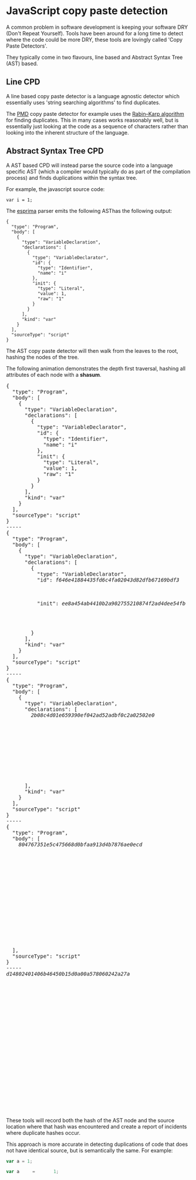 # JavaScript copy paste detection

A common problem in software development is keeping your software DRY (Don't Repeat Yourself). Tools have been around for a long time to detect where the code could be more DRY, these tools are lovingly called 'Copy Paste Detectors'.

They typically come in two flavours, line based and Abstract Syntax Tree (AST) based.

## Line CPD

A line based copy paste detector is a language agnostic detector which essentially uses 'string searching algorithms' to find duplicates.

The [PMD](http://pmd.github.io/) copy paste detector for example uses the [Rabin–Karp algorithm](https://en.wikipedia.org/wiki/Rabin%E2%80%93Karp_algorithm) for finding duplicates. This in many cases works reasonably well, but is essentially just looking at the code as a sequence of characters rather than looking into the inherent structure of the language.

## Abstract Syntax Tree CPD

A AST based CPD will instead parse the source code into a language specific AST (which a compiler would typically do as part of the compilation process) and finds duplications within the syntax tree.

For example, the javascript source code:

```
var i = 1;
```

The [esprima](http://esprima.org) parser emits the following ASThas the following output:

```
{
  "type": "Program",
  "body": [
    {
      "type": "VariableDeclaration",
      "declarations": [
        {
          "type": "VariableDeclarator",
          "id": {
            "type": "Identifier",
            "name": "i"
          },
          "init": {
            "type": "Literal",
            "value": 1,
            "raw": "1"
          }
        }
      ],
      "kind": "var"
    }
  ],
  "sourceType": "script"
}
```

The AST copy paste detector will then walk from the leaves to the root, hashing the nodes of the tree.

The following animation demonstrates the depth first traversal, hashing all attributes of each node with a **shasum**.

<pre class="asciimate">
{
  "type": "Program",
  "body": [
    {
      "type": "VariableDeclaration",
      "declarations": [
        {
          "type": "VariableDeclarator",
          "id": {
            "type": "Identifier",
            "name": "i"
          },
          "init": {
            "type": "Literal",
            "value": 1,
            "raw": "1"
          }
        }
      ],
      "kind": "var"
    }
  ],
  "sourceType": "script"
}
-----
{
  "type": "Program",
  "body": [
    {
      "type": "VariableDeclaration",
      "declarations": [
        {
          "type": "VariableDeclarator",
          "id": <em>f646e41884435fd6c4fa02043d82dfb67169bdf3</em>



          "init": <em>ee8a454ab4410b2a902755210874f2ad4dee54fb</em>




        }
      ],
      "kind": "var"
    }
  ],
  "sourceType": "script"
}
-----
{
  "type": "Program",
  "body": [
    {
      "type": "VariableDeclaration",
      "declarations": [
        <em>2b08c4d01e659390ef042ad52adbf0c2a02502e0</em>











      ],
      "kind": "var"
    }
  ],
  "sourceType": "script"
}
-----
{
  "type": "Program",
  "body": [
    <em>804767351e5c475668d0bfaa913d4b7876ae0ecd</em>

















  ],
  "sourceType": "script"
}
-----
<em>d14802401406b46450b15d0a00a578060242a27a</em>























</pre>

These tools will record both the hash of the AST node and the source location where that hash was encountered and create a report of incidents where duplicate hashes occur.

This approach is more accurate in detecting duplications of code that does not have identical source, but is semantically the same. For example:

```javascript
var a = 1;
```

```javascript
var a     =       1;
```
